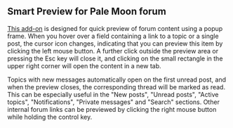 ## Smart Preview for Pale Moon forum

[This add-on](https://github.com/JustOff/pmforum-smart-preview/releases) is designed for quick preview of forum content using a popup frame. When you hover over a field containing a link to a topic or a single post, the cursor icon changes, indicating that you can preview this item by clicking the left mouse button. A further click outside the preview area or pressing the Esc key will close it, and clicking on the small rectangle in the upper right corner will open the content in a new tab.

Topics with new messages automatically open on the first unread post, and when the preview closes, the corresponding thread will be marked as read. This can be especially useful in the "New posts", "Unread posts", "Active topics", "Notifications", "Private messages" and "Search" sections. Other internal forum links can be previewed by clicking the right mouse button while holding the control key.
